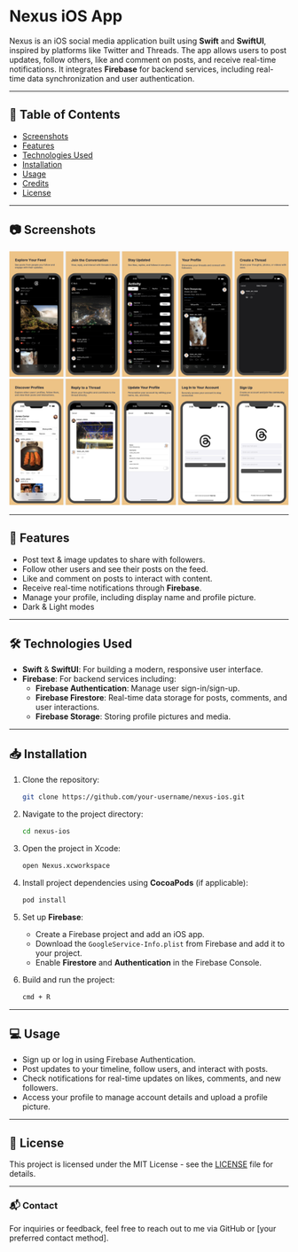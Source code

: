 # Nexus iOS App

Nexus is an iOS social media application built using **Swift** and **SwiftUI**, inspired by platforms like Twitter and Threads. The app allows users to post updates, follow others, like and comment on posts, and receive real-time notifications. It integrates **Firebase** for backend services, including real-time data synchronization and user authentication.

---

## 📜 Table of Contents
- [Screenshots](#-screenshots)
- [Features](#-features)
- [Technologies Used](#-technologies-used)
- [Installation](#-installation)
- [Usage](#-usage)
- [Credits](#-credits)
- [License](#-license)

---

## 📷 Screenshots
<img src="Screenshots/main.png">
<img src="Screenshots/secondary.png">

---

## 🚀 Features
- Post text & image updates to share with followers.
- Follow other users and see their posts on the feed.
- Like and comment on posts to interact with content.
- Receive real-time notifications through **Firebase**.
- Manage your profile, including display name and profile picture.
- Dark & Light modes

---

## 🛠 Technologies Used
- **Swift** & **SwiftUI**: For building a modern, responsive user interface.
- **Firebase**: For backend services including:
  - **Firebase Authentication**: Manage user sign-in/sign-up.
  - **Firebase Firestore**: Real-time data storage for posts, comments, and user interactions.
  - **Firebase Storage**: Storing profile pictures and media.

---

## 📥 Installation

1. Clone the repository:
    ```bash
    git clone https://github.com/your-username/nexus-ios.git
    ```

2. Navigate to the project directory:
    ```bash
    cd nexus-ios
    ```

3. Open the project in Xcode:
    ```bash
    open Nexus.xcworkspace
    ```

4. Install project dependencies using **CocoaPods** (if applicable):
    ```bash
    pod install
    ```

5. Set up **Firebase**:
   - Create a Firebase project and add an iOS app.
   - Download the `GoogleService-Info.plist` from Firebase and add it to your project.
   - Enable **Firestore** and **Authentication** in the Firebase Console.

6. Build and run the project:
    ```bash
    cmd + R
    ```

---

## 💻 Usage
- Sign up or log in using Firebase Authentication.
- Post updates to your timeline, follow users, and interact with posts.
- Check notifications for real-time updates on likes, comments, and new followers.
- Access your profile to manage account details and upload a profile picture.

---



## 📄 License
This project is licensed under the MIT License - see the [LICENSE](LICENSE) file for details.

---

### 📬 Contact
For inquiries or feedback, feel free to reach out to me via GitHub or [your preferred contact method].
